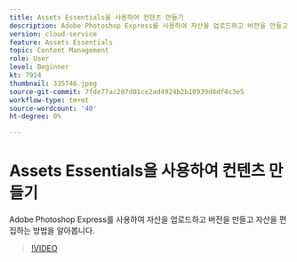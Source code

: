 ```yaml
---
title: Assets Essentials을 사용하여 컨텐츠 만들기
description: Adobe Photoshop Express를 사용하여 자산을 업로드하고 버전을 만들고 자산을 편집하는 방법을 알아봅니다.
version: cloud-service
feature: Assets Essentials
topic: Content Management
role: User
level: Beginner
kt: 7914
thumbnail: 335746.jpeg
source-git-commit: 7fde77ac287d01ce2ad4924b2b10939d8df4c3e5
workflow-type: tm+mt
source-wordcount: '40'
ht-degree: 0%

---
```


# Assets Essentials을 사용하여 컨텐츠 만들기

Adobe Photoshop Express를 사용하여 자산을 업로드하고 버전을 만들고 자산을 편집하는 방법을 알아봅니다.

>[!VIDEO](https://video.tv.adobe.com/v/335746/?quality=9&learn=on)
